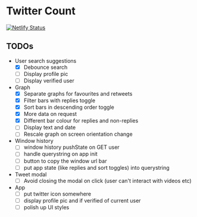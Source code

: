 # Twitter Count

[![Netlify Status](https://api.netlify.com/api/v1/badges/427e4685-87ff-40d7-aec5-6627aef5c4f0/deploy-status)](https://app.netlify.com/sites/festive-haibt-f1c272/deploys)

## TODOs

- User search suggestions
    - [x] Debounce search
    - [ ] Display profile pic
    - [ ] Display verified user
- Graph
    - [x] Separate graphs for favourites and retweets
    - [x] Filter bars with replies toggle
    - [x] Sort bars in descending order toggle
    - [x] More data on request
    - [x] Different bar colour for replies and non-replies
    - [ ] Display text and date
    - [ ] Rescale graph on screen orientation change
- Window history
    - [ ] window history pushState on GET user
    - [ ] handle querystring on app init
    - [ ] button to copy the window url bar
    - [ ] put app state (like replies and sort toggles) into querystring
- Tweet modal
    - [ ] Avoid closing the modal on click (user can't interact with videos etc)
- App
    - [ ] put twitter icon somewhere
    - [ ] display profile pic and if verified of current user
    - [ ] polish up UI styles
